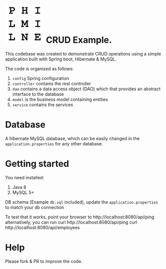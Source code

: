# ![CRUD Example App using Java and Spring](icon.png) CRUD Example.
This codebase was created to demonstrate CRUD operations using a simple application built with Spring boot, Hibernate & MySQL.

The code is organised as follows:
1. `config` Spring configuration
2. `controller` contains the rest controller
3. `dao` contains a data access object (DAO) which that provides an abstract interface to the database
4. `model`  is the business model containing entities
5. `service`  contains the services

# Database
A hibernate MySQL database, which can be easily changed in the `application.properties` for any other database.

# Getting started
You need installed:
1. Java 8 
2. MySQL 5+ 

DB schema (Example `db.sql` included), update the `application.properties` to match your db connection

To test that it works, point your browser to http://localhost:8080/api/ping alternatively, you can run
    curl http://localhost:8080/api/ping
    curl http://localhost:8080/api/employees
    
# Help
Please fork & PR to improve the code.
